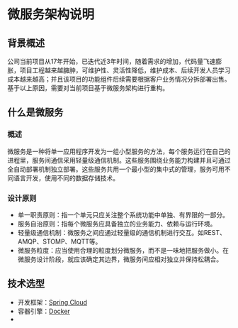 # 微服务架构说明

## 背景概述

公司当前项目从17年开始，已迭代近3年时间，随着需求的增加，代码量飞速膨胀，项目工程越来越臃肿，可维护性、灵活性降低，维护成本、后续开发人员学习成本越来越高；并且该项目的功能组件后续需要根据客户业务情况分拆部署出售。基于以上原因，需要对当前项目基于微服务架构进行重构。

## 什么是微服务

### 概述

微服务是一种将单一应用程序开发为一组小型服务的方法，每个服务运行在自己的进程里，服务间通信采用轻量级通信机制。这些服务围绕业务能力构建并且可通过全自动部署机制独立部署。这些服务共用一个最小型的集中式的管理，服务可用不同语言开发，使用不同的数据存储技术。

### 设计原则

- 单一职责原则：指一个单元只应关注整个系统功能中单独、有界限的一部分。
- 服务自治原则：指每个微服务应具备独立的业务能力、依赖与运行环境。
- 轻量级通信机制：微服务之间应通过轻量级的通信机制进行交互。如REST、AMQP、STOMP、MQTT等。
- 微服务粒度：应当使用合理的粒度划分微服务，而不是一味地把服务做小。在微服务设计阶段，就应该确定其边界，微服务间应相对独立并保持松耦合。

## 技术选型

- 开发框架：[Spring Cloud](./微服务框架SpringCloud.md)
- 容器引擎：[Docker](./容器引擎Docker.md)
- 

